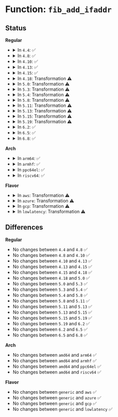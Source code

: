 # Function: <code>fib_add_ifaddr</code>

## Status
<b>Regular</b>
<ul>
<li>
<details>
<summary>In <code>4.4</code>: ✅</summary>

```c
void fib_add_ifaddr(struct in_ifaddr *ifa);
```

**Collision:** Unique Global

**Inline:** No

**Transformation:** False

**Instances:**

```
In net/ipv4/fib_frontend.c (ffffffff8179b6d0)
Location: net/ipv4/fib_frontend.c:842
Inline: False
Direct callers:
  - net/ipv4/devinet.c:__inet_del_ifa
  - net/ipv4/fib_frontend.c:fib_netdev_event
  - net/ipv4/fib_frontend.c:fib_inetaddr_event
```
**Symbols:**

```
ffffffff8179b6d0-ffffffff8179b84f: fib_add_ifaddr (STB_GLOBAL)
```
</details>
</li>
<li>
<details>
<summary>In <code>4.8</code>: ✅</summary>

```c
void fib_add_ifaddr(struct in_ifaddr *ifa);
```

**Collision:** Unique Global

**Inline:** No

**Transformation:** False

**Instances:**

```
In net/ipv4/fib_frontend.c (ffffffff818092c0)
Location: net/ipv4/fib_frontend.c:842
Inline: False
Direct callers:
  - net/ipv4/devinet.c:__inet_del_ifa
  - net/ipv4/fib_frontend.c:fib_netdev_event
  - net/ipv4/fib_frontend.c:fib_inetaddr_event
```
**Symbols:**

```
ffffffff818092c0-ffffffff81809443: fib_add_ifaddr (STB_GLOBAL)
```
</details>
</li>
<li>
<details>
<summary>In <code>4.10</code>: ✅</summary>

```c
void fib_add_ifaddr(struct in_ifaddr *ifa);
```

**Collision:** Unique Global

**Inline:** No

**Transformation:** False

**Instances:**

```
In net/ipv4/fib_frontend.c (ffffffff8183a3d0)
Location: net/ipv4/fib_frontend.c:842
Inline: False
Direct callers:
  - net/ipv4/devinet.c:__inet_del_ifa
  - net/ipv4/fib_frontend.c:fib_netdev_event
  - net/ipv4/fib_frontend.c:fib_inetaddr_event
```
**Symbols:**

```
ffffffff8183a3d0-ffffffff8183a553: fib_add_ifaddr (STB_GLOBAL)
```
</details>
</li>
<li>
<details>
<summary>In <code>4.13</code>: ✅</summary>

```c
void fib_add_ifaddr(struct in_ifaddr *ifa);
```

**Collision:** Unique Global

**Inline:** No

**Transformation:** False

**Instances:**

```
In net/ipv4/fib_frontend.c (ffffffff8185b950)
Location: net/ipv4/fib_frontend.c:860
Inline: False
Direct callers:
  - net/ipv4/devinet.c:__inet_del_ifa
  - net/ipv4/fib_frontend.c:fib_netdev_event
  - net/ipv4/fib_frontend.c:fib_inetaddr_event
```
**Symbols:**

```
ffffffff8185b950-ffffffff8185bacb: fib_add_ifaddr (STB_GLOBAL)
```
</details>
</li>
<li>
<details>
<summary>In <code>4.15</code>: ✅</summary>

```c
void fib_add_ifaddr(struct in_ifaddr *ifa);
```

**Collision:** Unique Global

**Inline:** No

**Transformation:** False

**Instances:**

```
In net/ipv4/fib_frontend.c (ffffffff818db840)
Location: net/ipv4/fib_frontend.c:884
Inline: False
Direct callers:
  - net/ipv4/devinet.c:__inet_del_ifa
  - net/ipv4/fib_frontend.c:fib_netdev_event
  - net/ipv4/fib_frontend.c:fib_inetaddr_event
```
**Symbols:**

```
ffffffff818db840-ffffffff818db9bb: fib_add_ifaddr (STB_GLOBAL)
```
</details>
</li>
<li>
<details>
<summary>In <code>4.18</code>: Transformation ⚠️</summary>

```c
void fib_add_ifaddr(struct in_ifaddr *ifa);
```

**Collision:** Unique Global

**Inline:** No

**Transformation:** True

**Instances:**

```
In net/ipv4/fib_frontend.c (0)
Location: net/ipv4/fib_frontend.c:891
Inline: False
Direct callers:
  - net/ipv4/devinet.c:__inet_del_ifa
  - net/ipv4/fib_frontend.c:fib_netdev_event
  - net/ipv4/fib_frontend.c:fib_inetaddr_event
```
**Symbols:**

```
ffffffff81932c24-ffffffff81932c3c: fib_add_ifaddr.cold.30 (STB_LOCAL)
ffffffff819323a0-ffffffff81932518: fib_add_ifaddr (STB_GLOBAL)
```
</details>
</li>
<li>
<details>
<summary>In <code>5.0</code>: Transformation ⚠️</summary>

```c
void fib_add_ifaddr(struct in_ifaddr *ifa);
```

**Collision:** Unique Global

**Inline:** No

**Transformation:** True

**Instances:**

```
In net/ipv4/fib_frontend.c (0)
Location: net/ipv4/fib_frontend.c:1001
Inline: False
Direct callers:
  - net/ipv4/devinet.c:__inet_del_ifa
  - net/ipv4/fib_frontend.c:fib_netdev_event
  - net/ipv4/fib_frontend.c:fib_inetaddr_event
```
**Symbols:**

```
ffffffff819624b4-ffffffff819624cc: fib_add_ifaddr.cold.31 (STB_LOCAL)
ffffffff81961c00-ffffffff81961d78: fib_add_ifaddr (STB_GLOBAL)
```
</details>
</li>
<li>
<details>
<summary>In <code>5.3</code>: Transformation ⚠️</summary>

```c
void fib_add_ifaddr(struct in_ifaddr *ifa);
```

**Collision:** Unique Global

**Inline:** No

**Transformation:** True

**Instances:**

```
In net/ipv4/fib_frontend.c (0)
Location: net/ipv4/fib_frontend.c:1096
Inline: False
Direct callers:
  - net/ipv4/devinet.c:__inet_del_ifa
  - net/ipv4/fib_frontend.c:fib_netdev_event
  - net/ipv4/fib_frontend.c:fib_inetaddr_event
```
**Symbols:**

```
ffffffff819c71f2-ffffffff819c720a: fib_add_ifaddr.cold (STB_LOCAL)
ffffffff819c6950-ffffffff819c6ad6: fib_add_ifaddr (STB_GLOBAL)
```
</details>
</li>
<li>
<details>
<summary>In <code>5.4</code>: Transformation ⚠️</summary>

```c
void fib_add_ifaddr(struct in_ifaddr *ifa);
```

**Collision:** Unique Global

**Inline:** No

**Transformation:** True

**Instances:**

```
In net/ipv4/fib_frontend.c (0)
Location: net/ipv4/fib_frontend.c:1099
Inline: False
Direct callers:
  - net/ipv4/devinet.c:__inet_del_ifa
  - net/ipv4/fib_frontend.c:fib_netdev_event
  - net/ipv4/fib_frontend.c:fib_inetaddr_event
```
**Symbols:**

```
ffffffff819fdda2-ffffffff819fddba: fib_add_ifaddr.cold (STB_LOCAL)
ffffffff819fd500-ffffffff819fd686: fib_add_ifaddr (STB_GLOBAL)
```
</details>
</li>
<li>
<details>
<summary>In <code>5.8</code>: Transformation ⚠️</summary>

```c
void fib_add_ifaddr(struct in_ifaddr *ifa);
```

**Collision:** Unique Global

**Inline:** No

**Transformation:** True

**Instances:**

```
In net/ipv4/fib_frontend.c (0)
Location: net/ipv4/fib_frontend.c:1090
Inline: False
Direct callers:
  - net/ipv4/devinet.c:__inet_del_ifa
  - net/ipv4/fib_frontend.c:fib_netdev_event
  - net/ipv4/fib_frontend.c:fib_inetaddr_event
```
**Symbols:**

```
ffffffff81aec7d1-ffffffff81aec7e9: fib_add_ifaddr.cold (STB_LOCAL)
ffffffff81aebf10-ffffffff81aec073: fib_add_ifaddr (STB_GLOBAL)
```
</details>
</li>
<li>
<details>
<summary>In <code>5.11</code>: Transformation ⚠️</summary>

```c
void fib_add_ifaddr(struct in_ifaddr *ifa);
```

**Collision:** Unique Global

**Inline:** No

**Transformation:** True

**Instances:**

```
In net/ipv4/fib_frontend.c (0)
Location: net/ipv4/fib_frontend.c:1090
Inline: False
Direct callers:
  - net/ipv4/devinet.c:__inet_del_ifa
  - net/ipv4/fib_frontend.c:fib_netdev_event
  - net/ipv4/fib_frontend.c:fib_inetaddr_event
```
**Symbols:**

```
ffffffff81c32987-ffffffff81c3299f: fib_add_ifaddr.cold (STB_LOCAL)
ffffffff81af8e10-ffffffff81af8f73: fib_add_ifaddr (STB_GLOBAL)
```
</details>
</li>
<li>
<details>
<summary>In <code>5.13</code>: Transformation ⚠️</summary>

```c
void fib_add_ifaddr(struct in_ifaddr *ifa);
```

**Collision:** Unique Global

**Inline:** No

**Transformation:** True

**Instances:**

```
In net/ipv4/fib_frontend.c (0)
Location: net/ipv4/fib_frontend.c:1092
Inline: False
Direct callers:
  - net/ipv4/devinet.c:__inet_del_ifa
  - net/ipv4/fib_frontend.c:fib_netdev_event
  - net/ipv4/fib_frontend.c:fib_inetaddr_event
```
**Symbols:**

```
ffffffff81c24c5b-ffffffff81c24c73: fib_add_ifaddr.cold (STB_LOCAL)
ffffffff81ae45d0-ffffffff81ae4733: fib_add_ifaddr (STB_GLOBAL)
```
</details>
</li>
<li>
<details>
<summary>In <code>5.15</code>: Transformation ⚠️</summary>

```c
void fib_add_ifaddr(struct in_ifaddr *ifa);
```

**Collision:** Unique Global

**Inline:** No

**Transformation:** True

**Instances:**

```
In net/ipv4/fib_frontend.c (0)
Location: net/ipv4/fib_frontend.c:1092
Inline: False
Direct callers:
  - net/ipv4/devinet.c:__inet_del_ifa
  - net/ipv4/fib_frontend.c:fib_netdev_event
  - net/ipv4/fib_frontend.c:fib_inetaddr_event
```
**Symbols:**

```
ffffffff81d3c808-ffffffff81d3c820: fib_add_ifaddr.cold (STB_LOCAL)
ffffffff81ba3f20-ffffffff81ba4063: fib_add_ifaddr (STB_GLOBAL)
```
</details>
</li>
<li>
<details>
<summary>In <code>5.19</code>: Transformation ⚠️</summary>

```c
void fib_add_ifaddr(struct in_ifaddr *ifa);
```

**Collision:** Unique Global

**Inline:** No

**Transformation:** True

**Instances:**

```
In net/ipv4/fib_frontend.c (0)
Location: net/ipv4/fib_frontend.c:1103
Inline: False
Direct callers:
  - net/ipv4/devinet.c:__inet_del_ifa
  - net/ipv4/fib_frontend.c:fib_netdev_event
  - net/ipv4/fib_frontend.c:fib_inetaddr_event
```
**Symbols:**

```
ffffffff81f09067-ffffffff81f0907f: fib_add_ifaddr.cold (STB_LOCAL)
ffffffff81d36800-ffffffff81d36977: fib_add_ifaddr (STB_GLOBAL)
```
</details>
</li>
<li>
<details>
<summary>In <code>6.2</code>: ✅</summary>

```c
void fib_add_ifaddr(struct in_ifaddr *ifa);
```

**Collision:** Unique Global

**Inline:** No

**Transformation:** False

**Instances:**

```
In net/ipv4/fib_frontend.c (ffffffff81efee70)
Location: net/ipv4/fib_frontend.c:1106
Inline: False
Direct callers:
  - net/ipv4/devinet.c:__inet_del_ifa
  - net/ipv4/fib_frontend.c:fib_netdev_event
  - net/ipv4/fib_frontend.c:fib_inetaddr_event
```
**Symbols:**

```
ffffffff81efee70-ffffffff81efeffc: fib_add_ifaddr (STB_GLOBAL)
```
</details>
</li>
<li>
<details>
<summary>In <code>6.5</code>: ✅</summary>

```c
void fib_add_ifaddr(struct in_ifaddr *ifa);
```

**Collision:** Unique Global

**Inline:** No

**Transformation:** False

**Instances:**

```
In net/ipv4/fib_frontend.c (ffffffff81f5e900)
Location: net/ipv4/fib_frontend.c:1109
Inline: False
Direct callers:
  - net/ipv4/devinet.c:__inet_del_ifa
  - net/ipv4/fib_frontend.c:fib_netdev_event
  - net/ipv4/fib_frontend.c:fib_inetaddr_event
```
**Symbols:**

```
ffffffff81f5e900-ffffffff81f5ea8c: fib_add_ifaddr (STB_GLOBAL)
```
</details>
</li>
<li>
<details>
<summary>In <code>6.8</code>: ✅</summary>

```c
void fib_add_ifaddr(struct in_ifaddr *ifa);
```

**Collision:** Unique Global

**Inline:** No

**Transformation:** False

**Instances:**

```
In net/ipv4/fib_frontend.c (ffffffff82024ed0)
Location: net/ipv4/fib_frontend.c:1109
Inline: False
Direct callers:
  - net/ipv4/devinet.c:__inet_del_ifa
  - net/ipv4/fib_frontend.c:fib_netdev_event
  - net/ipv4/fib_frontend.c:fib_inetaddr_event
```
**Symbols:**

```
ffffffff82024ed0-ffffffff8202505c: fib_add_ifaddr (STB_GLOBAL)
```
</details>
</li>
</ul>
<b>Arch</b>
<ul>
<li>
<details>
<summary>In <code>arm64</code>: ✅</summary>

```c
void fib_add_ifaddr(struct in_ifaddr *ifa);
```

**Collision:** Unique Global

**Inline:** No

**Transformation:** False

**Instances:**

```
In net/ipv4/fib_frontend.c (ffff800010cb56e0)
Location: net/ipv4/fib_frontend.c:1099
Inline: False
Direct callers:
  - net/ipv4/devinet.c:__inet_del_ifa
  - net/ipv4/fib_frontend.c:fib_netdev_event
  - net/ipv4/fib_frontend.c:fib_inetaddr_event
```
**Symbols:**

```
ffff800010cb56e0-ffff800010cb586c: fib_add_ifaddr (STB_GLOBAL)
```
</details>
</li>
<li>
<details>
<summary>In <code>armhf</code>: ✅</summary>

```c
void fib_add_ifaddr(struct in_ifaddr *ifa);
```

**Collision:** Unique Global

**Inline:** No

**Transformation:** False

**Instances:**

```
In net/ipv4/fib_frontend.c (c0dc1054)
Location: net/ipv4/fib_frontend.c:1099
Inline: False
Direct callers:
  - net/ipv4/devinet.c:__inet_del_ifa
  - net/ipv4/fib_frontend.c:fib_netdev_event
  - net/ipv4/fib_frontend.c:fib_inetaddr_event
```
**Symbols:**

```
c0dc1054-c0dc11e0: fib_add_ifaddr (STB_GLOBAL)
```
</details>
</li>
<li>
<details>
<summary>In <code>ppc64el</code>: ✅</summary>

```c
void fib_add_ifaddr(struct in_ifaddr *ifa);
```

**Collision:** Unique Global

**Inline:** No

**Transformation:** False

**Instances:**

```
In net/ipv4/fib_frontend.c (c000000000dcd1c0)
Location: net/ipv4/fib_frontend.c:1099
Inline: False
Direct callers:
  - net/ipv4/devinet.c:__inet_del_ifa
  - net/ipv4/fib_frontend.c:fib_netdev_event
  - net/ipv4/fib_frontend.c:fib_inetaddr_event
```
**Symbols:**

```
c000000000dcd1c0-c000000000dcd408: fib_add_ifaddr (STB_GLOBAL)
```
</details>
</li>
<li>
<details>
<summary>In <code>riscv64</code>: ✅</summary>

```c
void fib_add_ifaddr(struct in_ifaddr *ifa);
```

**Collision:** Unique Global

**Inline:** No

**Transformation:** False

**Instances:**

```
In net/ipv4/fib_frontend.c (ffffffe00080cfd2)
Location: net/ipv4/fib_frontend.c:1099
Inline: False
Direct callers:
  - net/ipv4/devinet.c:__inet_del_ifa
  - net/ipv4/fib_frontend.c:fib_netdev_event
  - net/ipv4/fib_frontend.c:fib_inetaddr_event
```
**Symbols:**

```
ffffffe00080cfd2-ffffffe00080d12a: fib_add_ifaddr (STB_GLOBAL)
```
</details>
</li>
</ul>
<b>Flavor</b>
<ul>
<li>
<details>
<summary>In <code>aws</code>: Transformation ⚠️</summary>

```c
void fib_add_ifaddr(struct in_ifaddr *ifa);
```

**Collision:** Unique Global

**Inline:** No

**Transformation:** True

**Instances:**

```
In net/ipv4/fib_frontend.c (0)
Location: net/ipv4/fib_frontend.c:1099
Inline: False
Direct callers:
  - net/ipv4/devinet.c:__inet_del_ifa
  - net/ipv4/fib_frontend.c:fib_netdev_event
  - net/ipv4/fib_frontend.c:fib_inetaddr_event
```
**Symbols:**

```
ffffffff8199db42-ffffffff8199db5a: fib_add_ifaddr.cold (STB_LOCAL)
ffffffff8199d2a0-ffffffff8199d426: fib_add_ifaddr (STB_GLOBAL)
```
</details>
</li>
<li>
<details>
<summary>In <code>azure</code>: Transformation ⚠️</summary>

```c
void fib_add_ifaddr(struct in_ifaddr *ifa);
```

**Collision:** Unique Global

**Inline:** No

**Transformation:** True

**Instances:**

```
In net/ipv4/fib_frontend.c (0)
Location: net/ipv4/fib_frontend.c:1099
Inline: False
Direct callers:
  - net/ipv4/devinet.c:__inet_del_ifa
  - net/ipv4/fib_frontend.c:fib_netdev_event
  - net/ipv4/fib_frontend.c:fib_inetaddr_event
```
**Symbols:**

```
ffffffff81957602-ffffffff8195761a: fib_add_ifaddr.cold (STB_LOCAL)
ffffffff81956d60-ffffffff81956ee6: fib_add_ifaddr (STB_GLOBAL)
```
</details>
</li>
<li>
<details>
<summary>In <code>gcp</code>: Transformation ⚠️</summary>

```c
void fib_add_ifaddr(struct in_ifaddr *ifa);
```

**Collision:** Unique Global

**Inline:** No

**Transformation:** True

**Instances:**

```
In net/ipv4/fib_frontend.c (0)
Location: net/ipv4/fib_frontend.c:1099
Inline: False
Direct callers:
  - net/ipv4/devinet.c:__inet_del_ifa
  - net/ipv4/fib_frontend.c:fib_netdev_event
  - net/ipv4/fib_frontend.c:fib_inetaddr_event
```
**Symbols:**

```
ffffffff81a083e2-ffffffff81a083fa: fib_add_ifaddr.cold (STB_LOCAL)
ffffffff81a07b40-ffffffff81a07cc6: fib_add_ifaddr (STB_GLOBAL)
```
</details>
</li>
<li>
<details>
<summary>In <code>lowlatency</code>: Transformation ⚠️</summary>

```c
void fib_add_ifaddr(struct in_ifaddr *ifa);
```

**Collision:** Unique Global

**Inline:** No

**Transformation:** True

**Instances:**

```
In net/ipv4/fib_frontend.c (0)
Location: net/ipv4/fib_frontend.c:1099
Inline: False
Direct callers:
  - net/ipv4/devinet.c:__inet_del_ifa
  - net/ipv4/fib_frontend.c:fib_netdev_event
  - net/ipv4/fib_frontend.c:fib_inetaddr_event
```
**Symbols:**

```
ffffffff81a12b32-ffffffff81a12b4a: fib_add_ifaddr.cold (STB_LOCAL)
ffffffff81a12280-ffffffff81a12406: fib_add_ifaddr (STB_GLOBAL)
```
</details>
</li>
</ul>

## Differences
<b>Regular</b>
<ul>
<li>
No changes between <code>4.4</code> and <code>4.8</code> ✅
</li>
<li>
No changes between <code>4.8</code> and <code>4.10</code> ✅
</li>
<li>
No changes between <code>4.10</code> and <code>4.13</code> ✅
</li>
<li>
No changes between <code>4.13</code> and <code>4.15</code> ✅
</li>
<li>
No changes between <code>4.15</code> and <code>4.18</code> ✅
</li>
<li>
No changes between <code>4.18</code> and <code>5.0</code> ✅
</li>
<li>
No changes between <code>5.0</code> and <code>5.3</code> ✅
</li>
<li>
No changes between <code>5.3</code> and <code>5.4</code> ✅
</li>
<li>
No changes between <code>5.4</code> and <code>5.8</code> ✅
</li>
<li>
No changes between <code>5.8</code> and <code>5.11</code> ✅
</li>
<li>
No changes between <code>5.11</code> and <code>5.13</code> ✅
</li>
<li>
No changes between <code>5.13</code> and <code>5.15</code> ✅
</li>
<li>
No changes between <code>5.15</code> and <code>5.19</code> ✅
</li>
<li>
No changes between <code>5.19</code> and <code>6.2</code> ✅
</li>
<li>
No changes between <code>6.2</code> and <code>6.5</code> ✅
</li>
<li>
No changes between <code>6.5</code> and <code>6.8</code> ✅
</li>
</ul>
<b>Arch</b>
<ul>
<li>
No changes between <code>amd64</code> and <code>arm64</code> ✅
</li>
<li>
No changes between <code>amd64</code> and <code>armhf</code> ✅
</li>
<li>
No changes between <code>amd64</code> and <code>ppc64el</code> ✅
</li>
<li>
No changes between <code>amd64</code> and <code>riscv64</code> ✅
</li>
</ul>
<b>Flavor</b>
<ul>
<li>
No changes between <code>generic</code> and <code>aws</code> ✅
</li>
<li>
No changes between <code>generic</code> and <code>azure</code> ✅
</li>
<li>
No changes between <code>generic</code> and <code>gcp</code> ✅
</li>
<li>
No changes between <code>generic</code> and <code>lowlatency</code> ✅
</li>
</ul>
